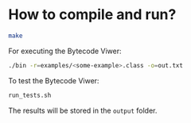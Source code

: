 # How to compile and run?

```bash
make
```

For executing the Bytecode Viwer:
```bash
./bin -r=examples/<some-example>.class -o=out.txt
```

To test the Bytecode Viwer:
```bash
run_tests.sh
```

The results will be stored in the `output` folder.
